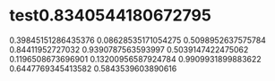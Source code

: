 # test0.8340544180672795
0.39845151286435376
0.08628535171054275
0.5098952637575784
0.84411952727032
0.9390787563593997
0.5039147422475062
0.1196508673696901
0.13200956587924784
0.9909931899883622
0.6447769345413582
0.5843539603890616
